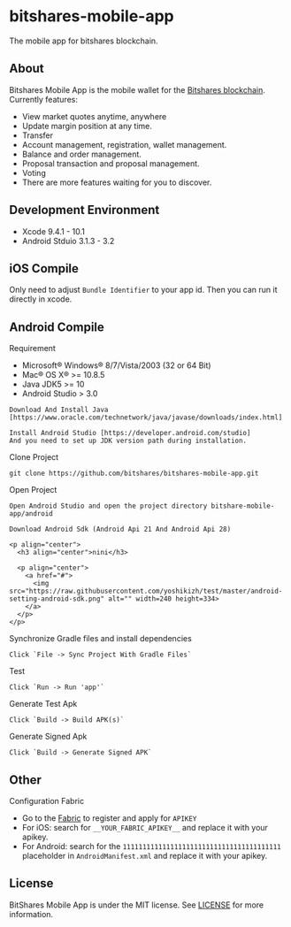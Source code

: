 # bitshares-mobile-app
The mobile app for bitshares blockchain. 

## About

Bitshares Mobile App is the mobile wallet for the [Bitshares blockchain](https://github.com/bitshares/bitshares-core). Currently features:

* View market quotes anytime, anywhere
* Update margin position at any time.
* Transfer
* Account management, registration, wallet management.
* Balance and order management.
* Proposal transaction and proposal management.
* Voting
* There are more features waiting for you to discover.

## Development Environment

* Xcode 9.4.1 - 10.1
* Android Stduio 3.1.3 - 3.2

## iOS Compile

Only need to adjust `Bundle Identifier` to your app id. Then you can run it directly in xcode.

## Android Compile

Requirement

* Microsoft® Windows® 8/7/Vista/2003 (32 or 64 Bit)
* Mac® OS X® >= 10.8.5
* Java JDK5 >= 10
* Android Studio > 3.0

```
Download And Install Java [https://www.oracle.com/technetwork/java/javase/downloads/index.html]
```

```
Install Android Studio [https://developer.android.com/studio]
And you need to set up JDK version path during installation.
```

Clone Project 
```
git clone https://github.com/bitshares/bitshares-mobile-app.git
```

Open Project
```
Open Android Studio and open the project directory bitshare-mobile-app/android
```

```
Download Android Sdk (Android Api 21 And Android Api 28)

<p align="center">
  <h3 align="center">nini</h3>

  <p align="center">
    <a href="#">
      <img src="https://raw.githubusercontent.com/yoshikizh/test/master/android-setting-android-sdk.png" alt="" width=240 height=334>
    </a>
  </p>
</p>
```

Synchronize Gradle files and install dependencies
```
Click `File -> Sync Project With Gradle Files`
```

Test
```
Click `Run -> Run 'app'`
```

Generate Test Apk
```
Click `Build -> Build APK(s)`
```

Generate Signed Apk
```
Click `Build -> Generate Signed APK`
```


## Other

Configuration Fabric

* Go to the [Fabric](https://fabric.io) to register and apply for `APIKEY`
* For iOS: search for `__YOUR_FABRIC_APIKEY__` and replace it with your apikey.
* For Android: search for the `1111111111111111111111111111111111111111` placeholder in `AndroidManifest.xml` and replace it with your apikey.

## License

BitShares Mobile App is under the MIT license. See [LICENSE](https://github.com/btspp/bitshares-mobile-app/blob/master/LICENSE)
for more information.
